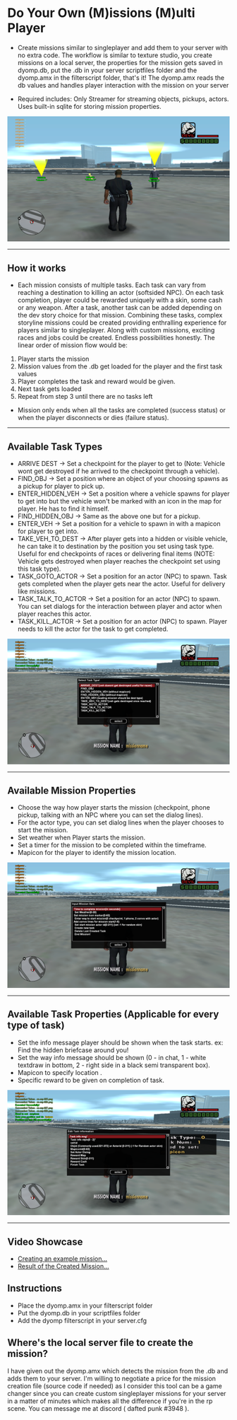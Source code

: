 #  Do Your Own (M)issions (M)ulti Player

- Create missions similar to singleplayer and add them to your server with no extra code. The workflow is similar to texture studio, you create missions on a local server, the properties for the mission gets saved in dyomp.db, put the .db in your server scriptfiles folder and the dyomp.amx in the filterscript folder, that's it! The dyomp.amx reads the db values and handles player interaction with the mission on your server

- Required includes: Only Streamer for streaming objects, pickups, actors. Uses built-in sqlite for storing mission properties.

![missions](preset-images/main.png)



------------


## How it works

- Each mission consists of multiple tasks. Each task can vary from reaching a destination to killing an actor (softsided NPC). On each task completion, player could be rewarded uniquely with a skin, some cash or any weapon. After a task, another task can be added depending on the dev story choice for that mission. Combining these tasks, complex storyline missions could be created providing enthralling experience for players similar to singleplayer. Along with custom missions, exciting races and jobs could be created. Endless possibilities honestly.
The linear order of mission flow would be:
1. Player starts the mission
2. Mission values from the .db get loaded for the player and the first task values
3. Player completes the task and reward would be given.
4. Next task gets loaded 
5. Repeat from step 3 until there are no tasks left


- Mission only ends when all the tasks are completed (success status) or when the player disconnects or dies (failure status).



------------


## Available Task Types

- ARRIVE DEST -> Set a checkpoint for the player to get to (Note: Vehicle wont get destroyed if he arrived to the checkpoint through a vehicle).
- FIND_OBJ -> Set a position where an object of your choosing spawns as a pickup for player to pick up. 
- ENTER_HIDDEN_VEH -> Set a position where a vehicle spawns for player to get into but the vehicle won't be marked with an icon in the map for player. He has to find it himself.
- FIND_HIDDEN_OBJ -> Same as the above one but for a pickup.
- ENTER_VEH -> Set a position for a vehicle to spawn in with a mapicon for player to get into. 
- TAKE_VEH_TO_DEST -> After player gets into a hidden or visible vehicle, he can take it to destination by the position you set using task type. Useful for end checkpoints of races or delivering final items (NOTE: Vehicle gets destroyed when player reaches the checkpoint set using this task type).
- TASK_GOTO_ACTOR -> Set a position for an actor (NPC) to spawn. Task gets completed when the player gets near the actor. Useful for delivery like missions.
- TASK_TALK_TO_ACTOR -> Set a position for an actor (NPC) to spawn. You can set dialogs for the interaction between player and actor when player reaches this actor.
- TASK_KILL_ACTOR -> Set a position for an actor (NPC) to spawn. Player needs to kill the actor for the task to get completed.


![tasks](preset-images/tasktypes.png)





------------

## Available Mission Properties 

- Choose the way how player starts the mission (checkpoint, phone pickup, talking with an NPC where you can set the dialog lines).
- For the actor type, you can set dialog lines when the player chooses to start the mission.
- Set weather when Player starts the mission.
- Set a timer for the mission to be completed within the timeframe. 
- Mapicon for the player to identify the mission location.

![Mission_props](preset-images/missionprops.png)


------------

## Available Task Properties (Applicable for every type of task)

- Set the info message player should be shown when the task starts. ex: Find the hidden briefcase around you!
- Set the way info message should be shown (0 - in chat, 1 -  white textdraw in bottom, 2 - right side in a black semi transparent box).
- Mapicon to specify location .
- Specific reward to be given on completion of task.

![Task_props](preset-images/taskprops.png)


------------

## Video Showcase

- [Creating an example mission...](https://youtu.be/8UNPVs4YJrM "Creating an example mission")
- [Result of the Created Mission...](https://youtu.be/Vpf1ONG-0sA "Result of the Created Mission")

## Instructions

- Place the dyomp.amx in your filterscript folder
- Put the dyomp.db in your scriptfiles folder
- Add the dyomp filterscript in your server.cfg

## Where's the local server file to create the mission?

I have given out the dyomp.amx which detects the mission from the .db and adds them to your server. I'm willing to negotiate a price for the mission creation file (source code if needed) as I consider this tool can be a game changer since you can create custom singleplayer missions for your server in a matter of minutes which makes all the difference if you're in the rp scene. You can message me at discord ( dafted punk #3948 ).





